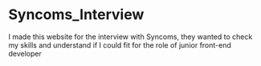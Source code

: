 # Syncoms_Interview

I made this website for the interview with Syncoms, they wanted to check my skills and understand if I could fit for the role of junior front-end developer

